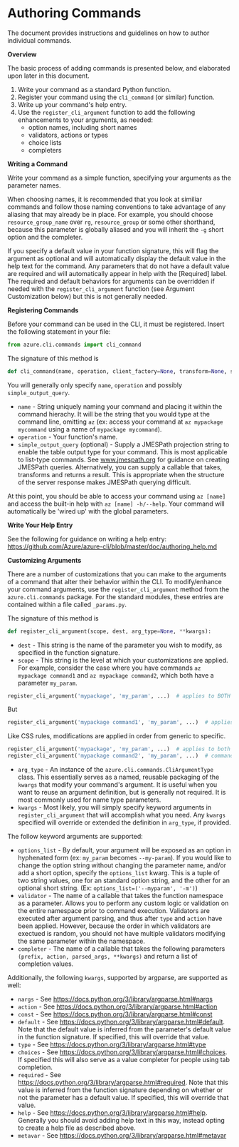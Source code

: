 Authoring Commands
=============================

The document provides instructions and guidelines on how to author individual commands.

**Overview**

The basic process of adding commands is presented below, and elaborated upon later in this document.

1. Write your command as a standard Python function.
2. Register your command using the `cli_command` (or similar) function.
3. Write up your command's help entry.
4. Use the `register_cli_argument` function to add the following enhancements to your arguments, as needed:
    - option names, including short names
    - validators, actions or types
    - choice lists
    - completers

**Writing a Command**

Write your command as a simple function, specifying your arguments as the parameter names.

When choosing names, it is recommended that you look at similiar commands and follow those naming conventions to take advantage of any aliasing that may already be in place. For example, you should choose `resource_group_name` over `rg`, `resource_group` or some other shorthand, because this parameter is globally aliased and you will inherit the `-g` short option and the completer.

If you specify a default value in your function signature, this will flag the argument as optional and will automatically display the default value in the help text for the command. Any parameters that do not have a default value are required and will automatically appear in help with the [Required] label. The required and default behaviors for arguments can be overridden if needed with the `register_cli_argument` function (see Argument Customization below) but this is not generally needed.

**Registering Commands**

Before your command can be used in the CLI, it must be registered. Insert the following statement in your file:

```Python
from azure.cli.commands import cli_command
```

The signature of this method is 
```Python
def cli_command(name, operation, client_factory=None, transform=None, simple_output_query=None):
```
You will generally only specify `name`, `operation` and possibly `simple_output_query`.
  - `name` - String uniquely naming your command and placing it within the command hierachy. It will be the string that you would type at the command line, omitting `az` (ex: access your command at `az mypackage mycommand` using a name of `mypackage mycommand`).
  - `operation` - Your function's name.
  - `simple_output_query` (optional) - Supply a JMESPath projection string to enable the table output type for your command. This is most applicable to list-type commands. See www.jmespath.org for guidance on creating JMESPath queries. Alternatively, you can supply a callable that takes, transforms and returns a result. This is appropriate when the structure of the server response makes JMESPath querying difficult.

At this point, you should be able to access your command using `az [name]` and access the built-in help with `az [name] -h/--help`. Your command will automatically be 'wired up' with the global parameters.

**Write Your Help Entry**

See the following for guidance on writing a help entry: https://github.com/Azure/azure-cli/blob/master/doc/authoring_help.md

**Customizing Arguments**

There are a number of customizations that you can make to the arguments of a command that alter their behavior within the CLI. To modify/enhance your command arguments, use the `register_cli_argument` method from the `azure.cli.commands` package. For the standard modules, these entries are contained within a file called `_params.py`. 

The signature of this method is
```Python
def register_cli_argument(scope, dest, arg_type=None, **kwargs):
```

- `dest` - This string is the name of the parameter you wish to modify, as specified in the function signature.
- `scope` - This string is the level at which your customizations are applied. For example, consider the case where you have commands `az mypackage command1` and `az mypackage command2`, which both have a parameter `my_param`. 

```Python
register_cli_argument('mypackage', 'my_param', ...)  # applies to BOTH command1 and command2
```
But
```Python
register_cli_argument('mypackage command1', 'my_param', ...)  # applies to command1 but not command2
```
Like CSS rules, modifications are applied in order from generic to specific.
```Python
register_cli_argument('mypackage', 'my_param', ...)  # applies to both command1 and command2
register_cli_argument('mypackage command2', 'my_param', ...)  # command2 inherits and build upon the previous changes
```
- `arg_type` - An instance of the `azure.cli.commands.CliArgumentType` class. This essentially serves as a named, reusable packaging of the `kwargs` that modify your command's argument. It is useful when you want to reuse an argument definition, but is generally not required. It is most commonly used for name type parameters.
- `kwargs` - Most likely, you will simply specify keyword arguments in `register_cli_argument` that will accomplish what you need.  Any `kwargs` specified will override or extended the definition in `arg_type`, if provided.

The follow keyword arguments are supported:
- `options_list` - By default, your argument will be exposed as an option in hyphenated form (ex: `my_param` becomes `--my-param`). If you would like to change the option string without changing the parameter name, and/or add a short option, specify the `options_list` kwarg. This is a tuple of two string values, one for an standard option string, and the other for an optional short string. (Ex: `options_list=('--myparam', '-m')`)
- `validator` - The name of a callable that takes the function namespace as a parameter. Allows you to perform any custom logic or validation on the entire namespace prior to command execution. Validators are executed after argument parsing, and thus after `type` and `action` have been applied. However, because the order in which validators are exectued is random, you should not have multiple validators modifying the same parameter within the namespace.
- `completer` - The name of a callable that takes the following parameters `(prefix, action, parsed_args, **kwargs)` and return a list of completion values.

Additionally, the following `kwargs`, supported by argparse, are supported as well:
- `nargs` - See https://docs.python.org/3/library/argparse.html#nargs
- `action` - See https://docs.python.org/3/library/argparse.html#action
- `const` - See https://docs.python.org/3/library/argparse.html#const
- `default` - See https://docs.python.org/3/library/argparse.html#default. Note that the default value is inferred from the parameter's default value in the function signature. If specified, this will override that value.
- `type` - See https://docs.python.org/3/library/argparse.html#type
- `choices` - See https://docs.python.org/3/library/argparse.html#choices. If specified this will also serve as a value completer for people using tab completion.
- `required` - See https://docs.python.org/3/library/argparse.html#required. Note that this value is inferred from the function signature depending on whether or not the parameter has a default value. If specified, this will override that value.
- `help` - See https://docs.python.org/3/library/argparse.html#help. Generally you should avoid adding help text in this way, instead opting to create a help file as described above.
- `metavar` - See https://docs.python.org/3/library/argparse.html#metavar
